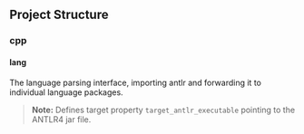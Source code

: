 ## Project Structure

### cpp

#### lang

The language parsing interface, importing antlr and forwarding it to individual language packages.

> **Note:**
> Defines target property `target_antlr_executable` pointing to the ANTLR4 jar file.
